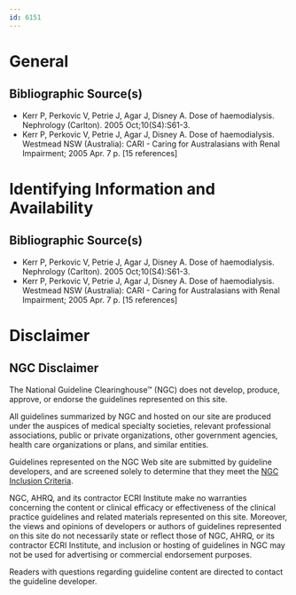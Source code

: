 ```yaml
---
id: 6151
---
```


# General

## Bibliographic Source(s)

- Kerr P, Perkovic V, Petrie J, Agar J, Disney A. Dose of haemodialysis. Nephrology (Carlton). 2005 Oct;10(S4):S61-3.
- Kerr P, Perkovic V, Petrie J, Agar J, Disney A. Dose of haemodialysis. Westmead NSW (Australia): CARI - Caring for Australasians with Renal Impairment; 2005 Apr. 7 p. [15 references]

# Identifying Information and Availability

## Bibliographic Source(s)

- Kerr P, Perkovic V, Petrie J, Agar J, Disney A. Dose of haemodialysis. Nephrology (Carlton). 2005 Oct;10(S4):S61-3.
- Kerr P, Perkovic V, Petrie J, Agar J, Disney A. Dose of haemodialysis. Westmead NSW (Australia): CARI - Caring for Australasians with Renal Impairment; 2005 Apr. 7 p. [15 references]

# Disclaimer

## NGC Disclaimer

The National Guideline Clearinghouse™ (NGC) does not develop, produce, approve, or endorse the guidelines represented on this site.

All guidelines summarized by NGC and hosted on our site are produced under the auspices of medical specialty societies, relevant professional associations, public or private organizations, other government agencies, health care organizations or plans, and similar entities.

Guidelines represented on the NGC Web site are submitted by guideline developers, and are screened solely to determine that they meet the [NGC Inclusion Criteria](/help-and-about/summaries/inclusion-criteria).

NGC, AHRQ, and its contractor ECRI Institute make no warranties concerning the content or clinical efficacy or effectiveness of the clinical practice guidelines and related materials represented on this site. Moreover, the views and opinions of developers or authors of guidelines represented on this site do not necessarily state or reflect those of NGC, AHRQ, or its contractor ECRI Institute, and inclusion or hosting of guidelines in NGC may not be used for advertising or commercial endorsement purposes.

Readers with questions regarding guideline content are directed to contact the guideline developer.

